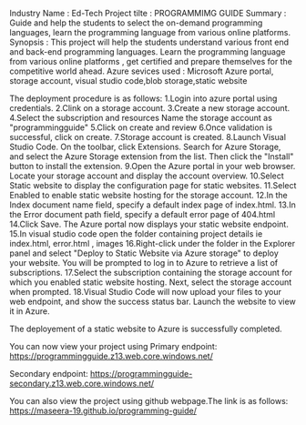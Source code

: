 
Industry Name       : Ed-Tech
Project tilte       : PROGRAMMIMG GUIDE 
Summary             : Guide and help the students to select the on-demand programming languages, learn the programming language from various online platforms.
Synopsis            : This project will help the students understand various front end and back-end programming languages.
                      Learn the programming language from various online platforms , get certified and prepare themselves for the competitive world ahead.
Azure sevices used  : Microsoft Azure portal, storage account, visual studio code,blob storage,static website

The deployment procedure is as follows:
1.Login into azure portal using credentials.
2.Clink on a storage account.
3.Create a new storage account.
4.Select the subscription and resources
Name the storage account as "programmingguide"
5.Click on create and review
6.Once validation is successful, click on create.
7.Storage account is created.
8.Launch Visual Studio Code.
 On the toolbar, click Extensions. Search for Azure Storage, and select the Azure Storage extension from the list.
 Then click the "Install" button to install the extension.
9.Open the Azure portal in your web browser.
Locate your storage account and display the account overview.
10.Select Static website to display the configuration page for static websites.
11.Select Enabled to enable static website hosting for the storage account.
12.In the Index document name field, specify a default index page of index.html. 
13.In the Error document path field, specify a default error page of 404.html
14.Click Save. The Azure portal now displays your static website endpoint.
15.In visual studio code open the folder containing project details ie index.html, error.html , images
16.Right-click under the folder in the Explorer panel and select "Deploy to Static Website via Azure storage" to deploy your website. You will be prompted to log in to Azure to retrieve a list of subscriptions.
17.Select the subscription containing the storage account for which you enabled static website hosting. Next, select the storage account when prompted.
18.Visual Studio Code will now upload your files to your web endpoint, and show the success status bar. Launch the website to view it in Azure.

The deployement of a static website to Azure is successfully completed.

You can now view your project using
Primary endpoint:
https://programmingguide.z13.web.core.windows.net/
 
Secondary endpoint:
https://programmingguide-secondary.z13.web.core.windows.net/

You can also view the project using github webpage.The link is as follows:
https://maseera-19.github.io/programming-guide/   
